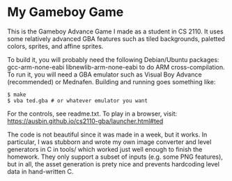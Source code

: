 My Gameboy Game
===============

This is the Gameboy Advance Game I made as a student in CS 2110. It uses
some relatively advanced GBA features such as tiled backgrounds,
paletted colors, sprites, and affine sprites.

To build it, you will probably need the following Debian/Ubuntu
packages: gcc-arm-none-eabi libnewlib-arm-none-eabi to do ARM
cross-compilation. To run it, you will need a GBA emulator such as
Visual Boy Advance (recommended) or Mednafen. Building and running goes
something like:

    $ make
    $ vba ted.gba # or whatever emulator you want

For the controls, see readme.txt. To play in a browser, visit:
https://ausbin.github.io/cs2110-gba/launcher.html#ted

The code is not beautiful since it was made in a week, but it works. In
particular, I was stubborn and wrote my own image converter and level
generators in C in tools/ which worked just well enough to finish the
homework. They only support a subset of inputs (e.g. some PNG features),
but in all, the asset generation is prety nice and prevents hardcoding
level data in hand-written C.
